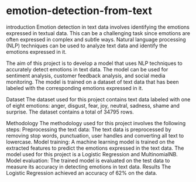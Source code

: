 # emotion-detection-from-text
introduction
Emotion detection in text data involves identifying the emotions expressed in textual data. This can be a challenging task since emotions are often expressed in complex and subtle ways. Natural language processing (NLP) techniques can be used to analyze text data and identify the emotions expressed in it.

The aim of this project is to develop a model that uses NLP techniques to accurately detect emotions in text data. The model can be used for sentiment analysis, customer feedback analysis, and social media monitoring. The model is trained on a dataset of text data that has been labeled with the corresponding emotions expressed in it.

Dataset
The dataset used for this project contains text data labeled with one of eight emotions: anger, disgust, fear, joy, neutral, sadness, shame and surprise. The dataset contains a total of 34795 rows.

Methodology
The methodology used for this project involves the following steps:
Preprocessing the text data: The text data is preprocessed by removing stop words, punctuation, user handles and converting all text to lowercase.
Model training: A machine learning model is trained on the extracted features to predict the emotions expressed in the text data. The model used for this project is a Logistic Regression and MultinomialNB.
Model evaluation: The trained model is evaluated on the test data to measure its accuracy in detecting emotions in text data.
Results
The Logistic Regression achieved an accuracy of 62% on the data.
